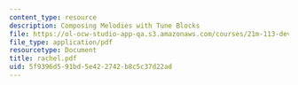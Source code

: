 ```yaml
---
content_type: resource
description: Composing Melodies with Tune Blocks
file: https://ol-ocw-studio-app-qa.s3.amazonaws.com/courses/21m-113-developing-musical-structures-fall-2002/5f9396d591bd5e422742b8c5c37d22ad_rachel.pdf
file_type: application/pdf
resourcetype: Document
title: rachel.pdf
uid: 5f9396d5-91bd-5e42-2742-b8c5c37d22ad
---
```

